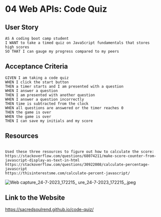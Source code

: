 # 04 Web APIs: Code Quiz

## User Story

```
AS A coding boot camp student
I WANT to take a timed quiz on JavaScript fundamentals that stores high scores
SO THAT I can gauge my progress compared to my peers
```

## Acceptance Criteria

```
GIVEN I am taking a code quiz
WHEN I click the start button
THEN a timer starts and I am presented with a question
WHEN I answer a question
THEN I am presented with another question
WHEN I answer a question incorrectly
THEN time is subtracted from the clock
WHEN all questions are answered or the timer reaches 0
THEN the game is over
WHEN the game is over
THEN I can save my initials and my score
```

## Resources

```

Used these three resources to figure out how to calculate the score:
https://stackoverflow.com/questions/68074211/make-score-counter-from-javascript-display-as-text-in-html
https://stackoverflow.com/questions/30922008/calculate-percentage-javascript
https://thisinterestsme.com/calculate-percent-javascript/
```

![Web capture_24-7-2023_172215_](https://github.com/SacredSoulrend/code-quiz/assets/131583357/f87737e4-f8ec-474c-abc0-bc5c7d80c905)
ure_24-7-2023_172215_.jpeg


## Link to the Website

https://sacredsoulrend.github.io/code-quiz/
